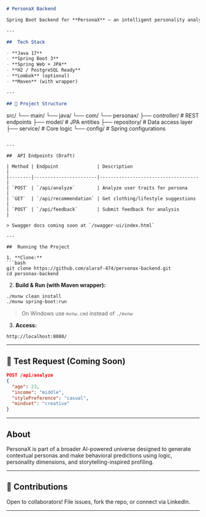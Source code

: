 
```md
# PersonaX Backend 

Spring Boot backend for **PersonaX** — an intelligent personality analysis and attire recommendation engine powered by behavioral traits, logic-based inference, and customizable scoring.

---

##  Tech Stack

- **Java 17**
- **Spring Boot 3**
- **Spring Web + JPA**
- **H2 / PostgreSQL Ready**
- **Lombok** (optional)
- **Maven** (with wrapper)

---

## 📂 Project Structure

```

src/
└── main/
└── java/
└── com/
└── personax/
├── controller/     # REST endpoints
├── model/          # JPA entities
├── repository/     # Data access layer
├── service/        # Core logic
└── config/         # Spring configurations

````

---

##  API Endpoints (Draft)

| Method | Endpoint              | Description                        |
|--------|-----------------------|------------------------------------|
| `POST` | `/api/analyze`        | Analyze user traits for persona    |
| `GET`  | `/api/recommendation` | Get clothing/lifestyle suggestions |
| `POST` | `/api/feedback`       | Submit feedback for analysis       |

> Swagger docs coming soon at `/swagger-ui/index.html`

---

##  Running the Project

1. **Clone:**
```bash
git clone https://github.com/alaraf-474/personax-backend.git
cd personax-backend
````

2. **Build & Run (with Maven wrapper):**

```bash
./mvnw clean install
./mvnw spring-boot:run
```

> On Windows use `mvnw.cmd` instead of `./mvnw`

3. **Access:**

```
http://localhost:8080/
```

---

## 🧪 Test Request (Coming Soon)

```json
POST /api/analyze
{
  "age": 23,
  "income": "middle",
  "stylePreference": "casual",
  "mindset": "creative"
}
```

---

##  About

PersonaX is part of a broader AI-powered universe designed to generate contextual personas and make behavioral predictions using logic, personality dimensions, and storytelling-inspired profiling.

---

## 🤝 Contributions

Open to collaborators! File issues, fork the repo, or connect via LinkedIn.

---

